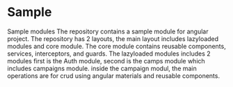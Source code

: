 # Sample
Sample modules
The repository contains a sample module for angular project. 
The repository has 2 layouts, the main layout includes lazyloaded modules and core module.
The core module contains reusable components, services, interceptors, and guards.
The lazyloaded modules includes 2 modules first is the Auth module,
second is the camps module which includes campaigns module. 
inside the campaign modul, the main operations are for crud using angular materials and reusable components.
